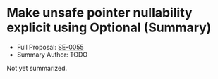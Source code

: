 # Make unsafe pointer nullability explicit using Optional (Summary)

* Full Proposal: [SE-0055](https://github.com/apple/swift-evolution/blob/main/proposals/0055-optional-unsafe-pointers.md)
* Summary Author: TODO

Not yet summarized.
